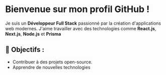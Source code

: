 # Bienvenue sur mon profil GitHub !

Je suis un **Développeur Full Stack** passionné par la création d'applications web modernes. J'aime travailler avec des technologies comme **React.js**, **Next.js**, **Node.js** et **Prisma**

## 🎯 Objectifs :
- Contribuer à des projets open-source.
- Apprendre de nouvelles technologies
